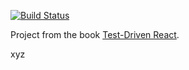 [![Build Status](https://travis-ci.org/buck/test-driven-carousel.svg?branch=master)](https://travis-ci.com/buck/test-driven-carousel)

Project from the book
[Test-Driven React](https://pragprog.com/book/tbreact/test-driven-react).

xyz